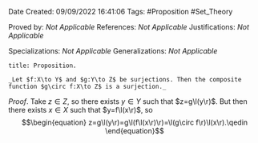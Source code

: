 <div class="topSpace"></div>

Date Created: 09/09/2022 16:41:06
Tags: #Proposition #Set_Theory

Proved by: _Not Applicable_
References: _Not Applicable_
Justifications: _Not Applicable_

Specializations: _Not Applicable_
Generalizations: _Not Applicable_

``` ad-Proposition
title: Proposition.

_Let $f:X\to Y$ and $g:Y\to Z$ be surjections. Then the composite function $g\circ f:X\to Z$ is a surjection._

```

_Proof_. Take $z\in Z$, so there exists $y\in Y$ such that $z=g\l(y\r)$. But then there exists $x\in X$ such that $y=f\l(x\r)$, so
$$\begin{equation}
    z=g\l(y\r)=g\l(f\l(x\r)\r)=\l(g\circ f\r)\l(x\r).\qedin
\end{equation}$$
